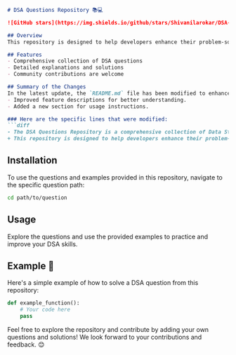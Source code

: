 ```markdown
# DSA Questions Repository 📚💻

![GitHub stars](https://img.shields.io/github/stars/Shivanilarokar/DSA-Questions-?style=social) ![GitHub forks](https://img.shields.io/github/forks/Shivanilarokar/DSA-Questions-?style=social) ![GitHub issues](https://img.shields.io/github/issues/Shivanilarokar/DSA-Questions-)

## Overview
This repository is designed to help developers enhance their problem-solving skills through a wide array of Data Structures and Algorithms (DSA) questions. Whether you are preparing for coding interviews or just looking to sharpen your skills, this collection has something for everyone.

## Features
- Comprehensive collection of DSA questions
- Detailed explanations and solutions
- Community contributions are welcome

## Summary of the Changes
In the latest update, the `README.md` file has been modified to enhance clarity and usability, including:
- Improved feature descriptions for better understanding.
- Added a new section for usage instructions.

### Here are the specific lines that were modified:
```diff
- The DSA Questions Repository is a comprehensive collection of Data Structures and Algorithms questions aimed at helping developers enhance their problem-solving skills.
+ This repository is designed to help developers enhance their problem-solving skills through a wide array of DSA questions.
```

## Installation
To use the questions and examples provided in this repository, navigate to the specific question path:
```bash
cd path/to/question
```

## Usage
Explore the questions and use the provided examples to practice and improve your DSA skills.

## Example 📝
Here's a simple example of how to solve a DSA question from this repository:
```python
def example_function():
    # Your code here
    pass
```

Feel free to explore the repository and contribute by adding your own questions and solutions! We look forward to your contributions and feedback. 😊
```